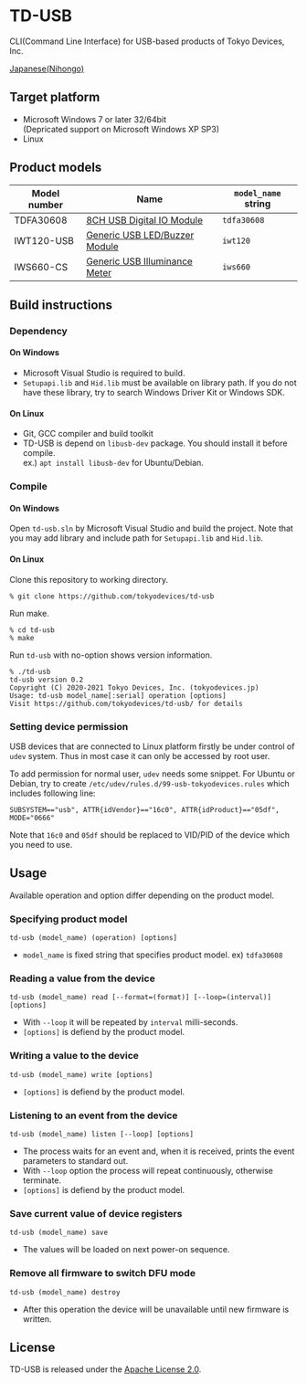 # TD-USB

CLI(Command Line Interface) for USB-based products of Tokyo Devices, Inc.

[Japanese(Nihongo)](README_ja.md)

## Target platform

- Microsoft Windows 7 or later 32/64bit  
  (Depricated support on Microsoft Windows XP SP3)
- Linux


## Product models

|Model number|Name|`model_name` string|
|-------|-----|---------------|
|TDFA30608|[8CH USB Digital IO Module](https://tokyodevices.com/items/284)|`tdfa30608`|
|IWT120-USB|[Generic USB LED/Buzzer Module](https://tokyodevices.com/items/201)|`iwt120`|
|IWS660-CS|[Generic USB Illuminance Meter](https://tokyodevices.com/items/228)|`iws660`|


## Build instructions

### Dependency

#### On Windows

- Microsoft Visual Studio is required to build.
- `Setupapi.lib` and `Hid.lib` must be available on library path. 
If you do not have these library, try to search Windows Driver Kit or Windows SDK. 

#### On Linux

- Git, GCC compiler and build toolkit
- TD-USB is depend on `libusb-dev` package. You should install it before compile.  
   ex.) `apt install libusb-dev` for Ubuntu/Debian.

### Compile

#### On Windows

Open `td-usb.sln` by Microsoft Visual Studio and build the project.
Note that you may add library and include path for `Setupapi.lib` and `Hid.lib`.

#### On Linux

Clone this repository to working directory. 


    % git clone https://github.com/tokyodevices/td-usb


Run make.


    % cd td-usb
    % make


Run `td-usb` with no-option shows version information.


    % ./td-usb
    td-usb version 0.2
    Copyright (C) 2020-2021 Tokyo Devices, Inc. (tokyodevices.jp)
    Usage: td-usb model_name[:serial] operation [options]
    Visit https://github.com/tokyodevices/td-usb/ for details


### Setting device permission

USB devices that are connected to Linux platform firstly be under control of `udev` system.
Thus in most case it can only be accessed by root user. 

To add permission for normal user, `udev` needs some snippet. 
For Ubuntu or Debian, try to create `/etc/udev/rules.d/99-usb-tokyodevices.rules` which includes following line:

    SUBSYSTEM=="usb", ATTR{idVendor}=="16c0", ATTR{idProduct}=="05df", MODE="0666"

Note that `16c0` and `05df` should be replaced to VID/PID of the device which you need to use. 


## Usage

Available operation and option differ depending on the product model.


### Specifying product model

    td-usb (model_name) (operation) [options]

- `model_name` is fixed string that specifies product model. ex) `tdfa30608`


### Reading a value from the device

    td-usb (model_name) read [--format=(format)] [--loop=(interval)] [options]

- With `--loop` it will be repeated by `interval` milli-seconds.
- `[options]` is defiend by the product model.

### Writing a value to the device

    td-usb (model_name) write [options]

- `[options]` is defiend by the product model.


### Listening to an event from the device

    td-usb (model_name) listen [--loop] [options]

- The process waits for an event and, when it is received, prints the event parameters to standard out.
- With `--loop` option the process will repeat continuously, otherwise terminate.
- `[options]` is defiend by the product model.


### Save current value of device registers

    td-usb (model_name) save

- The values will be loaded on next power-on sequence.


### Remove all firmware to switch DFU mode

    td-usb (model_name) destroy

- After this operation the device will be unavailable until new firmware is written.




## License

TD-USB is released under the [Apache License 2.0](https://www.apache.org/licenses/LICENSE-2.0).
